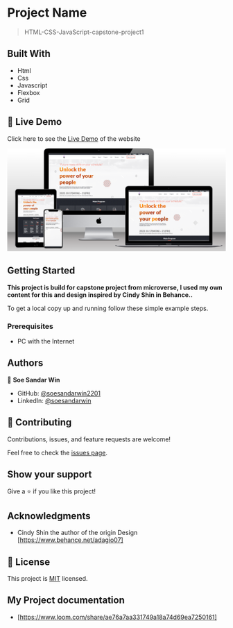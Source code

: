 # Project Name

> HTML-CSS-JavaScript-capstone-project1


## Built With

- Html
- Css
- Javascript
- Flexbox
- Grid


## 🚀 Live Demo <a name="live-demo"></a>

Click here to see the [Live Demo](https://soesandarwin2201.github.io/soesandarwin.github.io/) of the website 

![](./images/html-css-javascript-capstone.png)


## Getting Started

**This project is build for capstone project from microverse, I used my own content for this and design inspired by Cindy Shin in Behance..**


To get a local copy up and running follow these simple example steps.

### Prerequisites
- PC with the Internet


## Authors

👤 **Soe Sandar Win**

- GitHub: [@soesandarwin2201](https://github.com/soesandarwin2201)
- LinkedIn: [@soesandarwin](https://www.linkedin.com/in/soe-sandar-win-softwareengineer/)


## 🤝 Contributing

Contributions, issues, and feature requests are welcome!

Feel free to check the [issues page](https://github.com/soesandarwin2201/HTML-CSS-JavaScript-capstone-project1/issues).

## Show your support

Give a ⭐️ if you like this project!

## Acknowledgments

- Cindy Shin the author of the origin Design [https://www.behance.net/adagio07]

## 📝 License

This project is [MIT](./LICENSE) licensed.

## My Project documentation

- [https://www.loom.com/share/ae76a7aa331749a18a74d69ea7250161]

